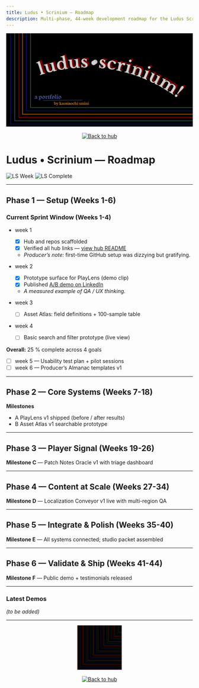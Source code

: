 ```yaml
---
title: Ludus • Scrinium — Roadmap
description: Multi-phase, 44-week development roadmap for the Ludus Scrinium portfolio lab. Tracks current sprints, milestones, and completion progress.
---
```


<p align="center">
  <img src="./hero.png" alt="Ludus Scrinium — project roadmap banner" width="820">
</p>

<p align="center">
  <a href="https://github.com/ludus-scrinium/ludus-scrinium-hub/blob/main/README.md">
    <img src="https://img.shields.io/badge/←%20Back%20to%20Hub-111?style=for-the-badge" alt="Back to hub">
  </a>
</p>

# Ludus • Scrinium — Roadmap

![LS Week](https://img.shields.io/badge/LS%20Week-1%2F44-informational)
![LS Complete](https://img.shields.io/badge/Sprint%20Complete-25%25-red)

---

## Phase 1 — Setup (Weeks 1-6)

### Current Sprint Window (Weeks 1-4)
<!-- LS:ROADMAP_WIDGET_START -->

- week 1  
  - [x] Hub and repos scaffolded  
  - [x] Verified all hub links — [view hub README](https://github.com/ludus-scrinium/ludus-scrinium-hub/blob/main/README.md)  
  - _Producer’s note:_ first-time GitHub setup was dizzying but gratifying.

- week 2  
  - [x] Prototype surface for PlayLens (demo clip)  
  - [x] Published [A/B demo on LinkedIn](https://www.linkedin.com/posts/activity-7386397223867072513-kUua)  
  - _A measured example of QA / UX thinking._

- week 3  
  - [ ] Asset Atlas: field definitions + 100-sample table

- week 4  
  - [ ] Basic search and filter prototype (live view)

**Overall:** 25 % complete across 4 goals
<!-- LS:ROADMAP_WIDGET_END -->

- [ ] week 5 — Usability test plan + pilot sessions  
- [ ] week 6 — Producer’s Almanac templates v1

---

## Phase 2 — Core Systems (Weeks 7-18)

**Milestones**
- A  PlayLens v1 shipped (before / after results)  
- B  Asset Atlas v1 searchable prototype

---

## Phase 3 — Player Signal (Weeks 19-26)

**Milestone C** — Patch Notes Oracle v1 with triage dashboard

---

## Phase 4 — Content at Scale (Weeks 27-34)

**Milestone D** — Localization Conveyor v1 live with multi-region QA

---

## Phase 5 — Integrate & Polish (Weeks 35-40)

**Milestone E** — All systems connected; studio packet assembled

---

## Phase 6 — Validate & Ship (Weeks 41-44)

**Milestone F** — Public demo + testimonials released

---

### Latest Demos
*(to be added)*

---

<p align="center">
  <a href="https://github.com/ludus-scrinium/ludus-scrinium-hub/blob/main/README.md">
    <img src="./heropfp.png" alt="Kaosisochi Unini avatar linking back to hub" width="120">
  </a>
</p>

<p align="center">
  <a href="https://github.com/ludus-scrinium/ludus-scrinium-hub/blob/main/README.md">
    <img src="https://img.shields.io/badge/Back%20to%20Hub-111?style=for-the-badge" alt="Back to hub">
  </a>
</p>
